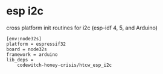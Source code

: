 # esp i2c

cross platform init routines for i2c (esp-idf 4, 5, and Arduino)

```
[env:node32s]
platform = espressif32
board = node32s
framework = arduino
lib_deps = 
	codewitch-honey-crisis/htcw_esp_i2c
```